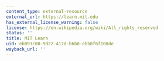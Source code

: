 ```yaml
---
content_type: external-resource
external_url: https://learn.mit.edu
has_external_license_warning: false
license: https://en.wikipedia.org/wiki/All_rights_reserved
status: ''
title: MIT Learn
uid: eb093c00-9d22-417d-b6b0-ebb0f6f108de
wayback_url: ''
---
```

